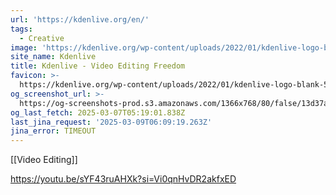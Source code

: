 ```yaml
---
url: 'https://kdenlive.org/en/'
tags:
  - Creative
image: 'https://kdenlive.org/wp-content/uploads/2022/01/kdenlive-logo-blank-500px.png'
site_name: Kdenlive
title: Kdenlive - Video Editing Freedom
favicon: >-
  https://kdenlive.org/wp-content/uploads/2022/01/kdenlive-logo-blank-500px-300x300.png
og_screenshot_url: >-
  https://og-screenshots-prod.s3.amazonaws.com/1366x768/80/false/13d37a5bfe3056e3bd5b71541b5c8322ec12993aa40b05019ba819e58c17eebb.jpeg
og_last_fetch: 2025-03-07T05:19:01.838Z
last_jina_request: '2025-03-09T06:09:19.263Z'
jina_error: TIMEOUT
---
```

[[Video Editing]]

https://youtu.be/sYF43ruAHXk?si=Vi0qnHvDR2akfxED
